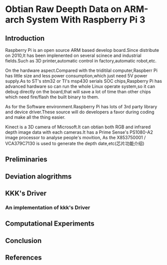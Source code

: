 # Obtian Raw Deepth Data on ARM-arch System With Raspberry Pi 3

## Introduction
Raspberry Pi is an open source ARM based develop board.Since distribute on 2010,It has been implenented on several scinece and industrial fields.Such as 3D printer,automatic control in factory,automatic robot,etc.

On the hardware aspect.Compared with the triditilal computer,Raspberr Pi has little size and less power consumption,which just need 5V power supply.As to ST's stm32 or TI's msp430 serials SOC chips,Raspberry Pi has advanced hardware so can run the whole Linux operate system,so it can debug directly on the board,that will save a lot of time than other chips which need fire/flash the built binary to them.

As for the Software environment.Raspberry Pi has lots of 3rd party library and device driver.These source will do developers a favor during coding and make all the thing easier.

Kinect is a 3D camera of Microsoft.It can obtian both RGB and infrared depth image data with each cameras.It has a Prime Sense's PS1080-A2 image processor to analyse people's movition,  As the X853750001 / VCA379C7130 is used to generate the depth date,etc(芯片功能介绍)
## Preliminaries

## Deviation alogrithms

## KKK's Driver
### An implementation of kkk's Driver

## Computational Experiments

## Conclusion


## References
